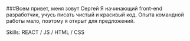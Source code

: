 ###Всем привет, меня зовут Сергей 
Я начинающий front-end разработчик, учусь писать чистый и красивый код. Опыта командной работы мало, поэтому я открыт для предложений. 

Skills: REACT / JS / HTML / CSS


<!--
**TsvetSerg/TsvetSerg** is a ✨ _special_ ✨ repository because its `README.md` (this file) appears on your GitHub profile.

Here are some ideas to get you started:

- 🔭 I’m currently working on ...
- 🌱 I’m currently learning ...
- 👯 I’m looking to collaborate on ...
- 🤔 I’m looking for help with ...
- 💬 Ask me about ...
- 📫 How to reach me: ...
- 😄 Pronouns: ...
- ⚡ Fun fact: ...
-->
